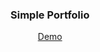 
<div align="center">
  <h3>Simple Portfolio</h3>
  <p>
    <a href="codepen.io/zougataga/pen/QWVEBgN/">Demo</a> 
  </p>
    <br>
</div>


